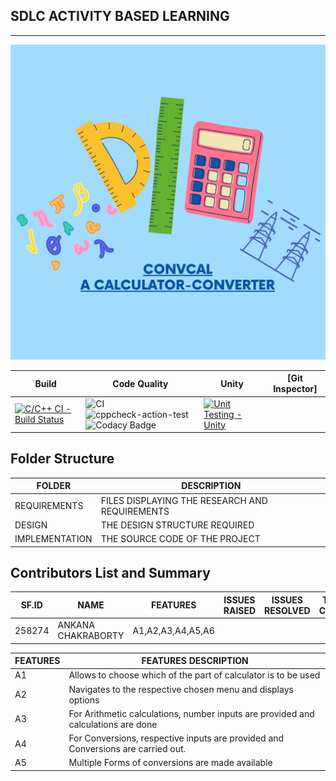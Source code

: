  ## SDLC ACTIVITY BASED LEARNING
****
![](https://github.com/Ankana9910/miniprojectltts/blob/3b8801ff3ad5df0fad9e1da449dd0ba976645a1f/2_Design/IMAGE1.png)

Build | Code Quality | Unity | [Git Inspector]
|-----|-----|-----|---  |
|[![C/C++ CI - Build Status](https://github.com/Ankana9910/miniprojectltts/actions/workflows/c-cpp.yml/badge.svg)](https://github.com/Ankana9910/miniprojectltts/actions/workflows/c-cpp.yml)|![CI](https://github.com/Ankana9910/miniprojectltts/actions/workflows/main.yml/badge.svg)![cppcheck-action-test](https://github.com/Ankana9910/miniprojectltts/actions/workflows/cppcheck.yml/badge.svg)![Codacy Badge](https://app.codacy.com/project/badge/Grade/3a5ecc5346da46d39ea818a2a21126b6)|[![Unit Testing - Unity](https://github.com/Ankana9910/miniprojectltts/actions/workflows/unity.yml/badge.svg)](https://github.com/Ankana9910/miniprojectltts/actions/workflows/unity.yml)|

##  Folder Structure
| FOLDER | DESCRIPTION |
| --------  | -------- |
| REQUIREMENTS   | FILES DISPLAYING THE RESEARCH AND REQUIREMENTS |
| DESIGN    | THE DESIGN STRUCTURE REQUIRED|
| IMPLEMENTATION     | THE SOURCE CODE OF THE PROJECT |
## **Contributors List and Summary**

| SF.ID | NAME  | FEATURES | ISSUES RAISED | ISSUES RESOLVED | TEST CASES |PASSED|
| --------  | ----------------- |-----|-------|-------|-------|----|
| 258274 | ANKANA CHAKRABORTY| A1,A2,A3,A4,A5,A6   |       |      |      |


|FEATURES |  FEATURES DESCRIPTION|
|--------------|---------------|
|A1 | Allows to choose which of the part of calculator is to be used
|A2| Navigates to the respective chosen menu and displays options|
|A3| For Arithmetic calculations, number inputs are provided and calculations are done
|A4| For Conversions, respective inputs are provided and Conversions are carried out.
|A5| Multiple Forms of conversions are made available

